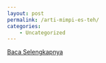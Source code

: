 ```yaml
---
layout: post
permalink: /arti-mimpi-es-teh/
categories:
    - Uncategorized
---
```


[Baca Selengkapnya](/03)
